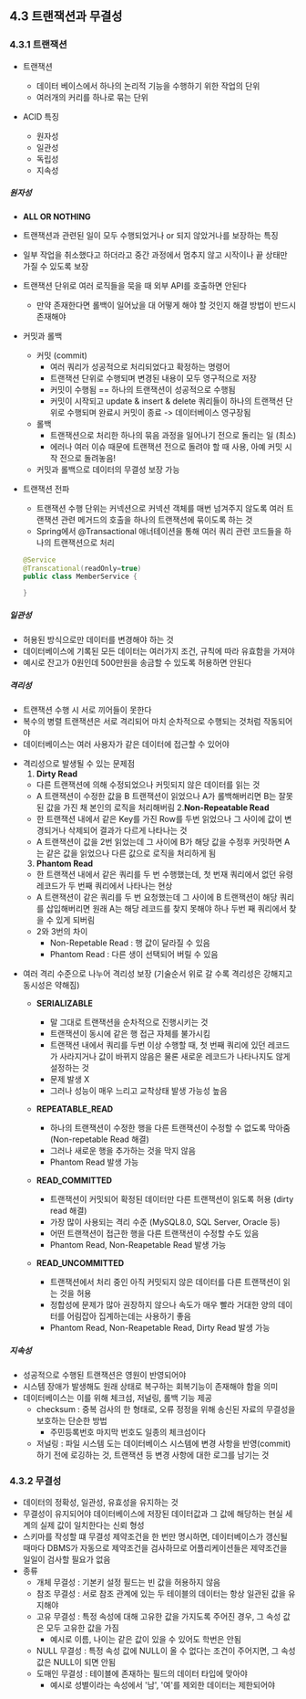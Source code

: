 ## 4.3 트랜잭션과 무결성

### 4.3.1 트랜잭션

- 트랜잭션

  - 데이터 베이스에서 하나의 논리적 기능을 수행하기 위한 작업의 단위
  - 여러개의 커리를 하나로 묶는 단위

- ACID 특징
  - 원자성
  - 일관성
  - 독립성
  - 지속성

##### 원자성

- **ALL OR NOTHING**
- 트랜잭션과 관련된 일이 모두 수행되었거나 or 되지 않았거나를 보장하는 특징
- 일부 작업을 취소했다고 하더라고 중간 과정에서 멈추지 않고 시작이나 끝 상태만 가질 수 있도록 보장
- 트랜잭션 단위로 여러 로직들을 묵을 때 외부 API를 호출하면 안된다

  - 만약 존재한다면 롤백이 일어났을 대 어떻게 해야 할 것인지 해결 방법이 반드시 존재해야

- 커밋과 롤백

  - 커밋 (commit)
    - 여러 쿼리가 성공적으로 처리되었다고 확정하는 명령어
    - 트랜잭션 단위로 수행되며 변경된 내용이 모두 영구적으로 저장
    - 커밋이 수행됨 == 하나의 트랜잭션이 성공적으로 수행됨
    - 커밋이 시작되고 update & insert & delete 쿼리들이 하나의 트랜잭션 단위로 수행되며 완료시 커밋이 종료 -> 데이터베이스 영구장됨
  - 롤백
    - 트랜잭션으로 처리한 하나의 묶음 과정을 일어나기 전으로 돌리는 일 (최소)
    - 에러나 여러 이슈 때문에 트랜잭션 전으로 돌려야 할 때 사용, 아예 커밋 시작 전으로 돌려놓음!
  - 커밋과 롤백으로 데이터의 무결성 보장 가능

- 트랜잭션 전파

  - 트랜잭션 수행 단위는 커넥션으로 커넥션 객체를 매번 넘겨주지 않도록 여러 트랜잭션 관련 메거드의 호출을 하나의 트랜잭션에 묶이도록 하는 것
  - Spring에서 @Transactional 애너테이션을 통해 여러 쿼리 관련 코드들을 하나의 트랜잭션으로 처리

  ```java
  @Service
  @Transcational(readOnly=true)
  public class MemberService {

  }
  ```

##### 일관성

- 허용된 방식으로만 데이터를 변경해야 하는 것
- 데이터베이스에 기록된 모든 데이터는 여러가지 조건, 규칙에 따라 유효함을 가져야
- 예시로 잔고가 0원인데 500만원을 송금할 수 있도록 허용하면 안된다

##### 격리성

- 트랜잭션 수행 시 서로 끼어들이 못한다
- 복수의 병렬 트랜잭션은 서로 격리되어 마치 순차적으로 수행되는 것처럼 작동되어야
- 데이터베이스는 여러 사용자가 같은 데이터에 접근할 수 있어야

* 격리성으로 발생될 수 있는 문제점
  1. **Dirty Read**
  - 다른 트랜잭션에 의해 수정되었으나 커밋되지 않은 데이터를 읽는 것
  - A 트랜잭션이 수정한 값을 B 트랜잭션이 읽었으나 A가 롤백해버리면 B는 잘못된 값을 가진 채 본인의 로직을 처리해버림 2.**Non-Repeatable Read**
  - 한 트랜잭션 내에서 같은 Key를 가진 Row를 두번 읽었으나 그 사이에 값이 변경되거나 삭제되어 결과가 다르게 나타나는 것
  - A 트랜잭션이 값을 2번 읽었는데 그 사이에 B가 해당 값을 수정후 커밋하면 A는 같은 값을 읽었으나 다른 값으로 로직을 처리하게 됨
  3. **Phantom Read**
  - 한 트랜잭션 내에서 같은 쿼리를 두 번 수행했는데, 첫 번재 쿼리에서 없던 유령 레코드가 두 번째 쿼리에서 나타나는 현상
  - A 트랜잭션이 같은 쿼리를 두 번 요청했는데 그 사이에 B 트랜잭션이 해당 쿼리를 삽입해버리면 원래 A는 해당 레코드를 찾지 못해야 하나 두번 째 쿼리에서 찾을 수 있게 되버림
  - 2와 3번의 차이
    - Non-Repetable Read : 행 값이 달라질 수 있음
    - Phantom Read : 다른 생이 선택되어 버릴 수 있음

- 여러 격리 수준으로 나누어 격리성 보장 (기술순서 위로 갈 수록 격리성은 강해지고 동시성은 약해짐)

  - **SERIALIZABLE**

    - 말 그대로 트랜잭션을 순차적으로 진행시키는 것
    - 트랜잭션이 동시에 같은 행 접근 자체를 불가시킴
    - 트랜잭션 내에서 쿼리를 두번 이상 수행할 때, 첫 번째 쿼리에 있던 레코드가 사라지거나 값이 바뀌지 않음은 물론 새로운 레코드가 나타나지도 않게 설정하는 것
    - 문제 발생 X
    - 그러나 성능이 매우 느리고 교착상태 발생 가능성 높음

  - **REPEATABLE_READ**

    - 하나의 트랜잭션이 수정한 행을 다른 트랜잭션이 수정할 수 없도록 막아줌 (Non-repetable Read 해결)
    - 그러나 새로운 행을 추가하는 것을 막지 않음
    - Phantom Read 발생 가능

  - **READ_COMMITTED**

    - 트랜잭션이 커밋되어 확정된 데이터만 다른 트랜잭션이 읽도록 허용 (dirty read 해결)
    - 가장 많이 사용되는 격리 수준 (MySQL8.0, SQL Server, Oracle 등)
    - 어떤 트랜잭션이 접근한 행을 다른 트랜잭션이 수정할 수도 있음
    - Phantom Read, Non-Reapetable Read 발생 가능

  - **READ_UNCOMMITTED**
    - 트랜잭션에서 처리 중인 아직 커밋되지 않은 데이터를 다른 트랜잭션이 읽는 것을 허용
    - 정합성에 문제가 많아 권장하지 않으나 속도가 매우 빨라 거대한 양의 데이터를 어림잡아 집계하는데는 사용하기 좋음
    - Phantom Read, Non-Reapetable Read, Dirty Read 발생 가능

##### 지속성

- 성공적으로 수행된 트랜잭션은 영원이 반영되어야
- 시스템 장애가 발생해도 원래 상태로 복구하는 회복기능이 존재해야 함을 의미
- 데이터베이스는 이를 위해 체크섬, 저널링, 롤백 기능 제공
  - checksum : 중복 검사의 한 형태로, 오류 정정을 위해 송신된 자료의 무결성을 보호하는 단순한 방법
    - 주민등록번호 마지막 번호도 일종의 체크섬이다
  - 저널링 : 파일 시스템 도는 데이터베이스 시스템에 변경 사항을 반영(commit)하기 전에 로깅하는 것, 트랜잭션 등 변경 사항에 대한 로그를 남기는 것

### 4.3.2 무결성

- 데이터의 정확성, 일관성, 유효성을 유지하는 것
- 무결성이 유지되어야 데이터베이스에 저장된 데이터값과 그 값에 해당하는 현실 세계의 실제 값이 일치한다는 신뢰 형성
- 스키마를 작성할 떄 무결성 제약조건을 한 번만 명시하면, 데이터베이스가 갱신될 때마다 DBMS가 자동으로 제약조건을 검사하므로 어플리케이션들은 제약조건을 일일이 검사할 필요가 없음
- 종류
  - 개체 무결성 : 기본키 설정 필드는 빈 값을 허용하지 않음
  - 참조 무결성 : 서로 참조 관계에 있는 두 테이블의 데이터는 항상 일관된 값을 유지해야
  - 고유 무결성 : 특정 속성에 대해 고유한 값을 가지도록 주어진 경우, 그 속성 값은 모두 고유한 값을 가짐
    - 예시로 이름, 나이는 같은 값이 있을 수 있어도 학번은 안됨
  - NULL 무결성 : 특정 속성 값에 NULL이 올 수 없다는 조건이 주어지면, 그 속성 값은 NULL이 되면 안됨
  - 도매인 무결성 : 테이블에 존재하는 필드의 데이터 타입에 맞아야
    - 예시로 성별이라는 속성에서 '남', '여'를 제외한 데이터는 제한되어야
